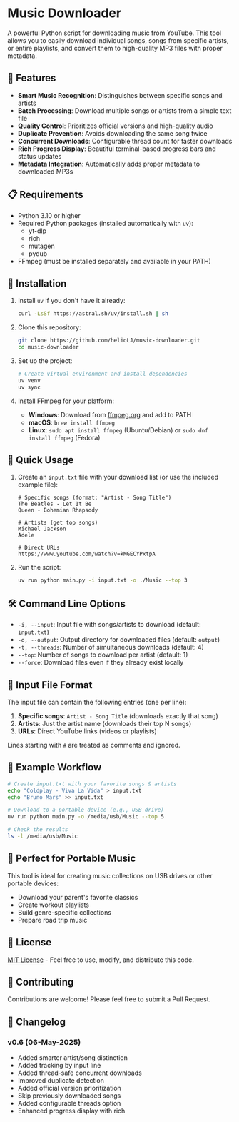 # Music Downloader

A powerful Python script for downloading music from YouTube. This tool allows you to easily download individual songs, songs from specific artists, or entire playlists, and convert them to high-quality MP3 files with proper metadata.

## 🌟 Features

- **Smart Music Recognition**: Distinguishes between specific songs and artists
- **Batch Processing**: Download multiple songs or artists from a simple text file
- **Quality Control**: Prioritizes official versions and high-quality audio
- **Duplicate Prevention**: Avoids downloading the same song twice
- **Concurrent Downloads**: Configurable thread count for faster downloads
- **Rich Progress Display**: Beautiful terminal-based progress bars and status updates
- **Metadata Integration**: Automatically adds proper metadata to downloaded MP3s

## 📋 Requirements

- Python 3.10 or higher
- Required Python packages (installed automatically with `uv`):
  - yt-dlp
  - rich
  - mutagen
  - pydub
- FFmpeg (must be installed separately and available in your PATH)

## 🔧 Installation

1. Install `uv` if you don't have it already:
   ```bash
   curl -LsSf https://astral.sh/uv/install.sh | sh
   ```

2. Clone this repository:
   ```bash
   git clone https://github.com/helioLJ/music-downloader.git
   cd music-downloader
   ```

3. Set up the project:
   ```bash
   # Create virtual environment and install dependencies
   uv venv
   uv sync
   ```

4. Install FFmpeg for your platform:
   - **Windows**: Download from [ffmpeg.org](https://ffmpeg.org/download.html) and add to PATH
   - **macOS**: `brew install ffmpeg`
   - **Linux**: `sudo apt install ffmpeg` (Ubuntu/Debian) or `sudo dnf install ffmpeg` (Fedora)

## 🚀 Quick Usage

1. Create an `input.txt` file with your download list (or use the included example file):
   ```
   # Specific songs (format: "Artist - Song Title")
   The Beatles - Let It Be
   Queen - Bohemian Rhapsody
   
   # Artists (get top songs)
   Michael Jackson
   Adele
   
   # Direct URLs
   https://www.youtube.com/watch?v=kMGECYPxtpA
   ```

2. Run the script:
   ```bash
   uv run python main.py -i input.txt -o ./Music --top 3
   ```

## 🛠️ Command Line Options

- `-i, --input`: Input file with songs/artists to download (default: `input.txt`)
- `-o, --output`: Output directory for downloaded files (default: `output`)
- `-t, --threads`: Number of simultaneous downloads (default: 4)
- `--top`: Number of songs to download per artist (default: 1)
- `--force`: Download files even if they already exist locally

## 📝 Input File Format

The input file can contain the following entries (one per line):

1. **Specific songs**: `Artist - Song Title` (downloads exactly that song)
2. **Artists**: Just the artist name (downloads their top N songs)
3. **URLs**: Direct YouTube links (videos or playlists)

Lines starting with `#` are treated as comments and ignored.

## 🔄 Example Workflow

```bash
# Create input.txt with your favorite songs & artists
echo "Coldplay - Viva La Vida" > input.txt
echo "Bruno Mars" >> input.txt

# Download to a portable device (e.g., USB drive)
uv run python main.py -o /media/usb/Music --top 5

# Check the results
ls -l /media/usb/Music
```

## 📱 Perfect for Portable Music

This tool is ideal for creating music collections on USB drives or other portable devices:
- Download your parent's favorite classics
- Create workout playlists
- Build genre-specific collections
- Prepare road trip music

## 📄 License

[MIT License](LICENSE) - Feel free to use, modify, and distribute this code.

## 🤝 Contributing

Contributions are welcome! Please feel free to submit a Pull Request.

## 📜 Changelog

### v0.6 (06-May-2025)
- Added smarter artist/song distinction
- Added tracking by input line
- Added thread-safe concurrent downloads
- Improved duplicate detection
- Added official version prioritization
- Skip previously downloaded songs
- Added configurable threads option
- Enhanced progress display with rich
